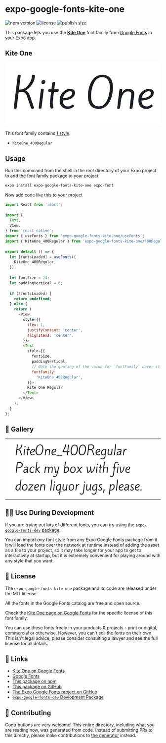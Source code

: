 # expo-google-fonts-kite-one

![npm version](https://flat.badgen.net/npm/v/expo-google-fonts-kite-one)
![license](https://flat.badgen.net/github/license/expo/google-fonts)
![publish size](https://flat.badgen.net/packagephobia/install/expo-google-fonts-kite-one)

This package lets you use the [**Kite One**](https://fonts.google.com/specimen/Kite+One) font family from [Google Fonts](https://fonts.google.com/) in your Expo app.

## Kite One

![Kite One](./font-family.png)

This font family contains [1 style](#-gallery).

- `KiteOne_400Regular`

## Usage

Run this command from the shell in the root directory of your Expo project to add the font family package to your project
```sh
expo install expo-google-fonts-kite-one expo-font
```

Now add code like this to your project
```js
import React from 'react';

import {
  Text,
  View,
} from 'react-native';
import { useFonts } from 'expo-google-fonts-kite-one/useFonts';
import { KiteOne_400Regular } from 'expo-google-fonts-kite-one/400Regular';

export default () => {
  let [fontsLoaded] = useFonts({
    KiteOne_400Regular,
  });

  let fontSize = 24;
  let paddingVertical = 6;

  if (!fontsLoaded) {
    return undefined;
  } else {
    return (
      <View
        style={{
          flex: 1,
          justifyContent: 'center',
          alignItems: 'center',
        }}>
        <Text
          style={{
            fontSize,
            paddingVertical,
            // Note the quoting of the value for `fontFamily` here; it expects a string!
            fontFamily:
              'KiteOne_400Regular',
          }}>
          Kite One Regular
        </Text>
      </View>
    );
  }
};

```

## 🔡 Gallery


||||
|-|-|-|
|![KiteOne_400Regular](.//400Regular/KiteOne_400Regular.ttf.png)||||


## 👩‍💻 Use During Development

If you are trying out lots of different fonts, you can try using the [`expo-google-fonts-dev` package](https://github.com/freeboub/google-fonts/tree/master/font-packages/dev#readme).

You can import *any* font style from any Expo Google Fonts package from it. It will load the fonts
over the network at runtime instead of adding the asset as a file to your project, so it may take longer
for your app to get to interactivity at startup, but it is extremely convenient
for playing around with any style that you want.

## 📖 License

The `expo-google-fonts-kite-one` package and its code are released under the MIT license.

All the fonts in the Google Fonts catalog are free and open source.

Check the [Kite One page on Google Fonts](https://fonts.google.com/specimen/Kite+One) for the specific license of this font family.

You can use these fonts freely in your products & projects - print or digital, commercial or otherwise. However, you can't sell the fonts on their own. This isn't legal advice, please consider consulting a lawyer and see the full license for all details.

## 🔗 Links

- [Kite One on Google Fonts](https://fonts.google.com/specimen/Kite+One)
- [Google Fonts](https://fonts.google.com/)
- [This package on npm](https://www.npmjs.com/package/expo-google-fonts-kite-one)
- [This package on GitHub](https://github.com/freeboub/google-fonts/tree/master/font-packages/kite-one)
- [The Expo Google Fonts project on GitHub](https://github.com/freeboub/google-fonts)
- [`expo-google-fonts-dev` Devlopment Package](https://github.com/freeboub/google-fonts/tree/master/font-packages/dev)

## 🤝 Contributing

Contributions are very welcome! This entire directory, including what you are reading now, was generated from code. Instead of submitting PRs to this directly, please make contributions to [the generator](https://github.com/freeboub/google-fonts/tree/master/packages/generator) instead.
